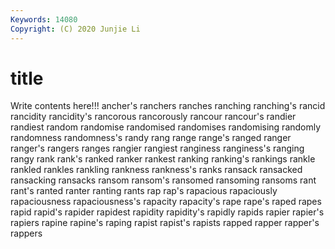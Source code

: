 ```yaml
---
Keywords: 14080
Copyright: (C) 2020 Junjie Li
---
```


# title

Write contents here!!!
ancher's
ranchers 
ranches 
ranching 
ranching's 
rancid 
rancidity 
rancidity's 
rancorous 
rancorously 
rancour
rancour's 
randier 
randiest 
random 
randomise 
randomised 
randomises 
randomising 
randomly 
randomness
randomness's 
randy 
rang 
range 
range's 
ranged 
ranger 
ranger's 
rangers 
ranges
rangier 
rangiest 
ranginess 
ranginess's 
ranging 
rangy 
rank 
rank's 
ranked 
ranker
rankest 
ranking 
ranking's 
rankings 
rankle 
rankled 
rankles 
rankling 
rankness 
rankness's
ranks 
ransack 
ransacked 
ransacking 
ransacks 
ransom 
ransom's 
ransomed 
ransoming 
ransoms
rant 
rant's 
ranted 
ranter 
ranting 
rants 
rap 
rap's 
rapacious 
rapaciously
rapaciousness 
rapaciousness's 
rapacity 
rapacity's 
rape 
rape's 
raped 
rapes 
rapid 
rapid's
rapider 
rapidest 
rapidity 
rapidity's 
rapidly 
rapids 
rapier 
rapier's 
rapiers 
rapine
rapine's 
raping 
rapist 
rapist's 
rapists 
rapped 
rapper 
rapper's 
rappers 
